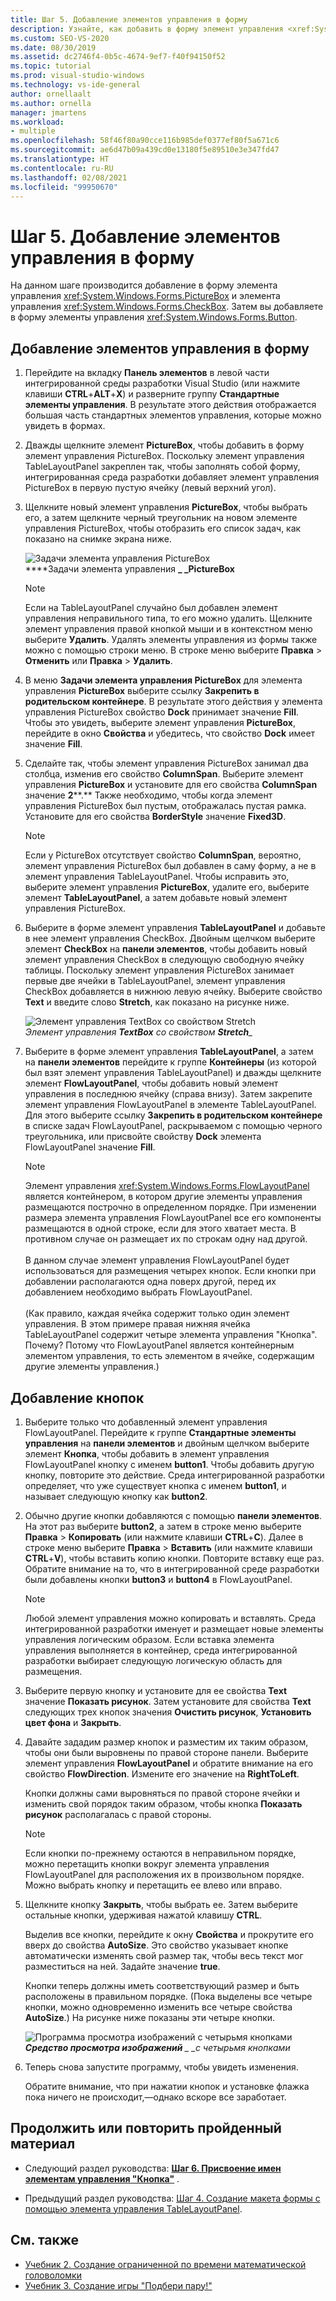 ```yaml
---
title: Шаг 5. Добавление элементов управления в форму
description: Узнайте, как добавить в форму элемент управления <xref:System.Windows.Forms.PictureBox> и элемент управления <xref:System.Windows.Forms.CheckBox>.
ms.custom: SEO-VS-2020
ms.date: 08/30/2019
ms.assetid: dc2746f4-0b5c-4674-9ef7-f40f94150f52
ms.topic: tutorial
ms.prod: visual-studio-windows
ms.technology: vs-ide-general
author: ornellaalt
ms.author: ornella
manager: jmartens
ms.workload:
- multiple
ms.openlocfilehash: 58f46f80a90cce116b985def0377ef80f5a671c6
ms.sourcegitcommit: ae6d47b09a439cd0e13180f5e89510e3e347fd47
ms.translationtype: HT
ms.contentlocale: ru-RU
ms.lasthandoff: 02/08/2021
ms.locfileid: "99950670"
---
```

# <a name="step-5-add-controls-to-your-form"></a>Шаг 5. Добавление элементов управления в форму

На данном шаге производится добавление в форму элемента управления <xref:System.Windows.Forms.PictureBox> и элемента управления <xref:System.Windows.Forms.CheckBox>. Затем вы добавляете в форму элементы управления <xref:System.Windows.Forms.Button>.

## <a name="how-to-add-controls-to-your-form"></a>Добавление элементов управления в форму

1. Перейдите на вкладку **Панель элементов** в левой части интегрированной среды разработки Visual Studio (или нажмите клавиши **CTRL**+**ALT**+**X**) и разверните группу **Стандартные элементы управления**. В результате этого действия отображается большая часть стандартных элементов управления, которые можно увидеть в формах.

1. Дважды щелкните элемент **PictureBox**, чтобы добавить в форму элемент управления PictureBox. Поскольку элемент управления TableLayoutPanel закреплен так, чтобы заполнять собой форму, интегрированная среда разработки добавляет элемент управления PictureBox в первую пустую ячейку (левый верхний угол).

1. Щелкните новый элемент управления **PictureBox**, чтобы выбрать его, а затем щелкните черный треугольник на новом элементе управления PictureBox, чтобы отобразить его список задач, как показано на снимке экрана ниже.

    ![Задачи элемента управления PictureBox](../ide/media/express_pictureboxtasks.png)<br/>****Задачи элемента управления **_ _PictureBox**

    > [!NOTE]
    > Если на TableLayoutPanel случайно был добавлен элемент управления неправильного типа, то его можно удалить. Щелкните элемент управления правой кнопкой мыши и в контекстном меню выберите **Удалить**. Удалять элементы управления из формы также можно с помощью строки меню. В строке меню выберите **Правка** > **Отменить** или **Правка** > **Удалить**.

1. В меню **Задачи элемента управления PictureBox** для элемента управления **PictureBox** выберите ссылку **Закрепить в родительском контейнере**. В результате этого действия у элемента управления PictureBox свойство **Dock** принимает значение **Fill**. Чтобы это увидеть, выберите элемент управления **PictureBox**, перейдите в окно **Свойства** и убедитесь, что свойство **Dock** имеет значение **Fill**.

1. Сделайте так, чтобы элемент управления PictureBox занимал два столбца, изменив его свойство **ColumnSpan**. Выберите элемент управления **PictureBox** и установите для его свойства **ColumnSpan** значение **2****.** Также необходимо, чтобы когда элемент управления PictureBox был пустым, отображалась пустая рамка. Установите для его свойства **BorderStyle** значение **Fixed3D**.

    > [!NOTE]
    > Если у PictureBox отсутствует свойство **ColumnSpan**, вероятно, элемент управления PictureBox был добавлен в саму форму, а не в элемент управления TableLayoutPanel. Чтобы исправить это, выберите элемент управления **PictureBox**, удалите его, выберите элемент **TableLayoutPanel**, а затем добавьте новый элемент управления PictureBox.

1. Выберите в форме элемент управления **TableLayoutPanel** и добавьте в нее элемент управления CheckBox. Двойным щелчком выберите элемент **CheckBox** на **панели элементов**, чтобы добавить новый элемент управления CheckBox в следующую свободную ячейку таблицы. Поскольку элемент управления PictureBox занимает первые две ячейки в TableLayoutPanel, элемент управления CheckBox добавляется в нижнюю левую ячейку. Выберите свойство **Text** и введите слово **Stretch**, как показано на рисунке ниже.

    ![Элемент управления TextBox со свойством Stretch](../ide/media/express_pictureviewercheckbox.png)<br/>*_Элемент управления_ **TextBox** со свойством* ***Stretch**_*

1. Выберите в форме элемент управления **TableLayoutPanel**, а затем на **панели элементов** перейдите к группе **Контейнеры** (из которой был взят элемент управления TableLayoutPanel) и дважды щелкните элемент **FlowLayoutPanel**, чтобы добавить новый элемент управления в последнюю ячейку (справа внизу). Затем закрепите элемент управления FlowLayoutPanel в элементе TableLayoutPanel. Для этого выберите ссылку **Закрепить в родительском контейнере** в списке задач FlowLayoutPanel, раскрываемом с помощью черного треугольника, или присвойте свойству **Dock** элемента FlowLayoutPanel значение **Fill**.

    > [!NOTE]
    > Элемент управления <xref:System.Windows.Forms.FlowLayoutPanel> является контейнером, в котором другие элементы управления размещаются построчно в определенном порядке. При изменении размера элемента управления FlowLayoutPanel все его компоненты размещаются в одной строке, если для этого хватает места. В противном случае он размещает их по строкам одну над другой. <br/><br/>В данном случае элемент управления FlowLayoutPanel будет использоваться для размещения четырех кнопок. Если кнопки при добавлении располагаются одна поверх другой, перед их добавлением необходимо выбрать FlowLayoutPanel. <br/><br/>(Как правило, каждая ячейка содержит только один элемент управления. В этом примере правая нижняя ячейка TableLayoutPanel содержит четыре элемента управления "Кнопка". Почему?  Потому что FlowLayoutPanel является контейнерным элементом управления, то есть элементом в ячейке, содержащим другие элементы управления.)

## <a name="to-add-buttons"></a>Добавление кнопок

1. Выберите только что добавленный элемент управления FlowLayoutPanel. Перейдите к группе **Стандартные элементы управления** на **панели элементов** и двойным щелчком выберите элемент **Кнопка**, чтобы добавить в элемент управления FlowLayoutPanel кнопку с именем **button1**. Чтобы добавить другую кнопку, повторите это действие. Среда интегрированной разработки определяет, что уже существует кнопка с именем **button1**, и называет следующую кнопку как **button2**.

1. Обычно другие кнопки добавляются с помощью **панели элементов**. На этот раз выберите **button2**, а затем в строке меню выберите **Правка** > **Копировать** (или нажмите клавиши **CTRL**+**C**). Далее в строке меню выберите **Правка** > **Вставить** (или нажмите клавиши **CTRL**+**V**), чтобы вставить копию кнопки. Повторите вставку еще раз. Обратите внимание на то, что в интегрированной среде разработки были добавлены кнопки **button3** и **button4** в FlowLayoutPanel.

    > [!NOTE]
    > Любой элемент управления можно копировать и вставлять. Среда интегрированной разработки именует и размещает новые элементы управления логическим образом. Если вставка элемента управления выполняется в контейнер, среда интегрированной разработки выбирает следующую логическую область для размещения.

1. Выберите первую кнопку и установите для ее свойства **Text** значение **Показать рисунок**. Затем установите для свойства **Text** следующих трех кнопок значения **Очистить рисунок**, **Установить цвет фона** и **Закрыть**.

1. Давайте зададим размер кнопок и разместим их таким образом, чтобы они были выровнены по правой стороне панели. Выберите элемент управления **FlowLayoutPanel** и обратите внимание на его свойство **FlowDirection**. Измените его значение на **RightToLeft**.

   Кнопки должны сами выровняться по правой стороне ячейки и изменить свой порядок таким образом, чтобы кнопка **Показать рисунок** располагалась с правой стороны.

    > [!NOTE]
    > Если кнопки по-прежнему остаются в неправильном порядке, можно перетащить кнопки вокруг элемента управления FlowLayoutPanel для расположения их в произвольном порядке. Можно выбрать кнопку и перетащить ее влево или вправо.

1. Щелкните кнопку **Закрыть**, чтобы выбрать ее. Затем выберите остальные кнопки, удерживая нажатой клавишу **CTRL**.

   Выделив все кнопки, перейдите к окну **Свойства** и прокрутите его вверх до свойства **AutoSize**. Это свойство указывает кнопке автоматически изменять свой размер так, чтобы весь текст мог разместиться на ней. Задайте значение **true**.

   Кнопки теперь должны иметь соответствующий размер и быть расположены в правильном порядке. (Пока выделены все четыре кнопки, можно одновременно изменить все четыре свойства **AutoSize**.) На рисунке ниже показаны эти четыре кнопки.

    ![Программа просмотра изображений с четырьмя кнопками](../ide/media/express_autosize.png)<br/>***Средство просмотра изображений** _ _с четырьмя кнопками*

1. Теперь снова запустите программу, чтобы увидеть изменения.

   Обратите внимание, что при нажатии кнопок и установке флажка пока ничего не происходит,&mdash;однако вскоре все заработает.

## <a name="to-continue-or-review"></a>Продолжить или повторить пройденный материал

* Следующий раздел руководства: **[Шаг 6. Присвоение имен элементам управления "Кнопка"](../ide/step-6-name-your-button-controls.md)** .

* Предыдущий раздел руководства: [Шаг 4. Создание макета формы с помощью элемента управления TableLayoutPanel](../ide/step-4-lay-out-your-form-with-a-tablelayoutpanel-control.md).

## <a name="see-also"></a>См. также

* [Учебник 2. Создание ограниченной по времени математической головоломки](tutorial-2-create-a-timed-math-quiz.md)
* [Учебник 3. Создание игры "Подбери пару!"](tutorial-3-create-a-matching-game.md)
